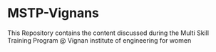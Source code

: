 # MSTP-Vignans
This Repository contains the content discussed during the Multi Skill Training Program @ Vignan institute of engineering for women

